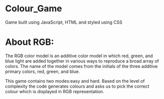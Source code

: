 # Colour_Game
Game built using JavaScript, HTML and styled using CSS

# About RGB:
The RGB color model is an additive color model in which red, green, and blue light are added together in various ways to reproduce a broad array of colors. The name of the model comes from the initials of the three additive primary colors, red, green, and blue.

This game contains two modes:easy and hard. Based on the level of complexity the code generates colours and asks us to pick the correct colour which is displayed in RGB representation.
